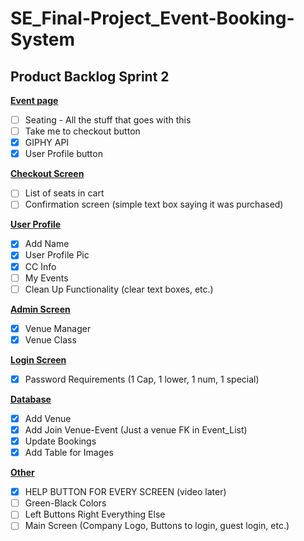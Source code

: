 # SE_Final-Project_Event-Booking-System

## Product Backlog Sprint 2

<ins>**Event page**</ins>  
- [ ] Seating - All the stuff that goes with this  
- [ ] Take me to checkout button  
- [x] GIPHY API 
- [X] User Profile button  
      
<ins>**Checkout Screen**</ins>  
- [ ] List of seats in cart  
- [ ] Confirmation screen (simple text box saying it was purchased)  
      
<ins>**User Profile**</ins>  
- [x] Add Name    
- [x] User Profile Pic  
- [x] CC Info  
- [ ] My Events
- [ ] Clean Up Functionality (clear text boxes, etc.)
      
<ins>**Admin Screen**</ins>  
- [x] Venue Manager  
- [x] Venue Class  
      
<ins>**Login Screen**</ins>  
- [x] Password Requirements (1 Cap, 1 lower, 1 num, 1 special)  
      
<ins>**Database**</ins>  
- [x] Add Venue  
- [x] Add Join Venue-Event (Just a venue FK in Event_List)  
- [x] Update Bookings   
- [x] Add Table for Images  

<ins>**Other**</ins>  
- [X] HELP BUTTON FOR EVERY SCREEN (video later)  
- [ ] Green-Black Colors
- [ ] Left Buttons Right Everything Else
- [ ] Main Screen (Company Logo, Buttons to login, guest login, etc.)  
